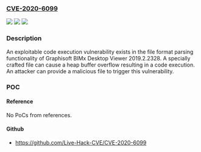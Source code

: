 ### [CVE-2020-6099](https://cve.mitre.org/cgi-bin/cvename.cgi?name=CVE-2020-6099)
![](https://img.shields.io/static/v1?label=Product&message=BIMx%20Desktop%20Viewer&color=blue)
![](https://img.shields.io/static/v1?label=Version&message=%3D%202019.2.2328%20&color=brighgreen)
![](https://img.shields.io/static/v1?label=Vulnerability&message=CWE-680%3A%20Integer%20Overflow%20to%20Buffer%20Overflow&color=brighgreen)

### Description

An exploitable code execution vulnerability exists in the file format parsing functionality of Graphisoft BIMx Desktop Viewer 2019.2.2328. A specially crafted file can cause a heap buffer overflow resulting in a code execution. An attacker can provide a malicious file to trigger this vulnerability.

### POC

#### Reference
No PoCs from references.

#### Github
- https://github.com/Live-Hack-CVE/CVE-2020-6099

